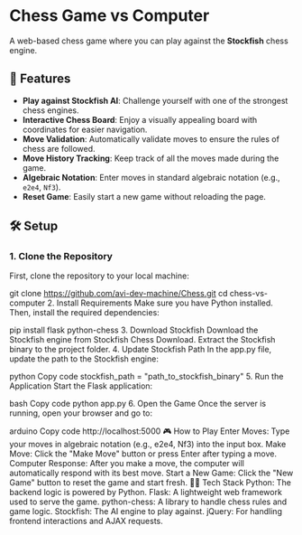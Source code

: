 # Chess Game vs Computer

A web-based chess game where you can play against the **Stockfish** chess engine.

## 🚀 Features
- **Play against Stockfish AI**: Challenge yourself with one of the strongest chess engines.
- **Interactive Chess Board**: Enjoy a visually appealing board with coordinates for easier navigation.
- **Move Validation**: Automatically validate moves to ensure the rules of chess are followed.
- **Move History Tracking**: Keep track of all the moves made during the game.
- **Algebraic Notation**: Enter moves in standard algebraic notation (e.g., `e2e4`, `Nf3`).
- **Reset Game**: Easily start a new game without reloading the page.

## 🛠️ Setup

### 1. Clone the Repository
First, clone the repository to your local machine:


git clone https://github.com/avi-dev-machine/Chess.git
cd chess-vs-computer
2. Install Requirements
Make sure you have Python installed. Then, install the required dependencies:


pip install flask python-chess
3. Download Stockfish
Download the Stockfish engine from Stockfish Chess Download.
Extract the Stockfish binary to the project folder.
4. Update Stockfish Path
In the app.py file, update the path to the Stockfish engine:

python
Copy code
stockfish_path = "path_to_stockfish_binary"
5. Run the Application
Start the Flask application:

bash
Copy code
python app.py
6. Open the Game
Once the server is running, open your browser and go to:

arduino
Copy code
http://localhost:5000
🎮 How to Play
Enter Moves: Type your moves in algebraic notation (e.g., e2e4, Nf3) into the input box.
Make Move: Click the "Make Move" button or press Enter after typing a move.
Computer Response: After you make a move, the computer will automatically respond with its best move.
Start a New Game: Click the "New Game" button to reset the game and start fresh.
🧑‍💻 Tech Stack
Python: The backend logic is powered by Python.
Flask: A lightweight web framework used to serve the game.
python-chess: A library to handle chess rules and game logic.
Stockfish: The AI engine to play against.
jQuery: For handling frontend interactions and AJAX requests.

